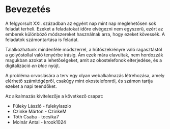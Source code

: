 # Bevezetés

A felgyorsult XXI. században az egyént nap mint nap meglehetősen sok feladat
terheli. Ezeket a feladatokat időre elvégezni nem egyszerű, ezért az emberek
különböző módszereket használnak arra, hogy ezeket kövessék. A feladatok
számontartása is feladat.

Találkozhatunk mindenféle módszerrel, a hűtőszekrényre való ragasztástól a
golyóstollal való tenyérbe írásig. Ám ezek mára elavultak, nem hordozzák
magukban azokat a lehetőségeket, amit az okostelefonok elterjedése, és a
digitalizáció _en bloc_ nyújt.

A probléma orvoslására a terv egy olyan webalkalmazás létrehozása, amely
elérhető számítógépről, csakúgy mint okostelefonról, és számon tartja ezeket a
napi teendőket.

Az alkalmazás kivitelezője a következő csapat:

- Füleky László - fulekylaszlo
- Czinke Márton - CzinkeM
- Tóth Csaba - tocsika7
- Molnár Antal - krook1024
